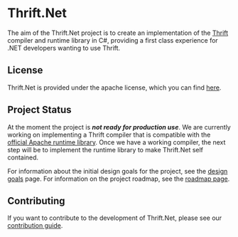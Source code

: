 # Thrift.Net

The aim of the Thrift.Net project is to create an implementation of the
[Thrift](https://thrift.apache.org/) compiler and runtime library in C#,
providing a first class experience for .NET developers wanting to use Thrift.

## License

Thrift.Net is provided under the apache license, which you can find
[here](LICENSE).

## Project Status

At the moment the project is **_not ready for production use_**. We are
currently working on implementing a Thrift compiler that is compatible with the
[official Apache runtime library](https://www.nuget.org/packages/ApacheThrift).
Once we have a working compiler, the next step will be to implement the runtime
library to make Thrift.Net self contained.

For information about the initial design goals for the project, see the
[design goals](docs/design-goals.md) page. For information on the project
roadmap, see the [roadmap page](docs/roadmap.md).

## Contributing

If you want to contribute to the development of Thrift.Net, please see our
[contribution guide](docs/CONTRIBUTING.md).
